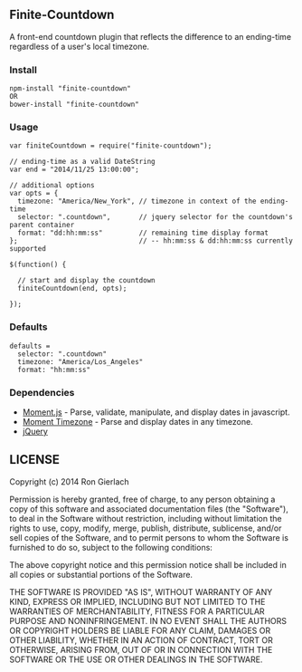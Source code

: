 ## Finite-Countdown

A front-end countdown plugin that reflects the difference to an ending-time regardless of a user's local timezone.

### Install

```
npm-install "finite-countdown"
OR
bower-install "finite-countdown"
```

### Usage

```
var finiteCountdown = require("finite-countdown");

// ending-time as a valid DateString
var end = "2014/11/25 13:00:00";

// additional options
var opts = {
  timezone: "America/New_York", // timezone in context of the ending-time
  selector: ".countdown",       // jquery selector for the countdown's parent container
  format: "dd:hh:mm:ss"         // remaining time display format
};                              // -- hh:mm:ss & dd:hh:mm:ss currently supported

$(function() {

  // start and display the countdown
  finiteCountdown(end, opts);

});

```

### Defaults

```
defaults =
  selector: ".countdown"
  timezone: "America/Los_Angeles"
  format: "hh:mm:ss"
```

### Dependencies

- [Moment.js](http://momentjs.com/) - Parse, validate, manipulate, and display dates in javascript.
- [Moment Timezone](http://momentjs.com/timezone/) - Parse and display dates in any timezone.
- [jQuery](http://jquery.com/)

## LICENSE

Copyright (c) 2014 Ron Gierlach

Permission is hereby granted, free of charge, to any person obtaining a copy
of this software and associated documentation files (the "Software"), to deal
in the Software without restriction, including without limitation the rights
to use, copy, modify, merge, publish, distribute, sublicense, and/or sell
copies of the Software, and to permit persons to whom the Software is
furnished to do so, subject to the following conditions:

The above copyright notice and this permission notice shall be included in all
copies or substantial portions of the Software.

THE SOFTWARE IS PROVIDED "AS IS", WITHOUT WARRANTY OF ANY KIND, EXPRESS OR
IMPLIED, INCLUDING BUT NOT LIMITED TO THE WARRANTIES OF MERCHANTABILITY,
FITNESS FOR A PARTICULAR PURPOSE AND NONINFRINGEMENT. IN NO EVENT SHALL THE
AUTHORS OR COPYRIGHT HOLDERS BE LIABLE FOR ANY CLAIM, DAMAGES OR OTHER
LIABILITY, WHETHER IN AN ACTION OF CONTRACT, TORT OR OTHERWISE, ARISING FROM,
OUT OF OR IN CONNECTION WITH THE SOFTWARE OR THE USE OR OTHER DEALINGS IN THE
SOFTWARE.
